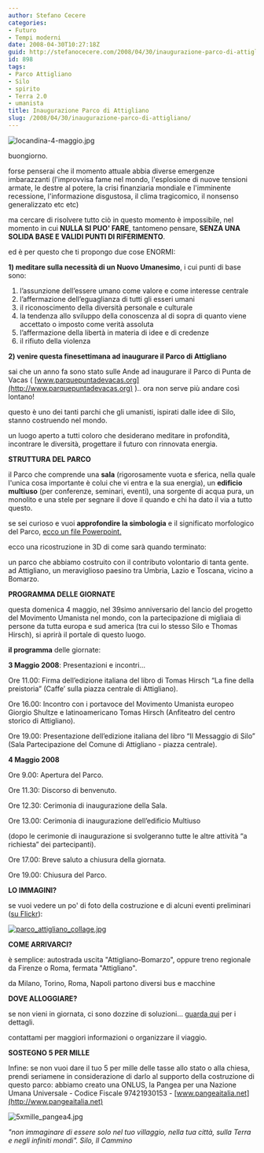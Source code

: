 ```yaml
---
author: Stefano Cecere
categories:
- Futuro
- Tempi moderni
date: 2008-04-30T10:27:18Z
guid: http://stefanocecere.com/2008/04/30/inaugurazione-parco-di-attigliano/
id: 898
tags:
- Parco Attigliano
- Silo
- spirito
- Terra 2.0
- umanista
title: Inaugurazione Parco di Attigliano
slug: /2008/04/30/inaugurazione-parco-di-attigliano/
---
```


![locandina-4-maggio.jpg](http://stefanocecere.com/wp-content/uploads/sites/3/2008/04/locandina-4-maggio.jpg)

buongiorno.
  
forse penserai che il momento attuale abbia diverse emergenze imbarazzanti (l'improvvisa fame nel mondo, l'esplosione di nuove tensioni armate, le destre al potere, la crisi finanziaria mondiale e l'imminente recessione, l'informazione disgustosa, il clima tragicomico, il nonsenso generalizzato etc etc)

ma cercare di risolvere tutto ciò in questo momento è impossibile, nel momento in cui **NULLA SI PUO' FARE**, tantomeno pensare, **SENZA UNA SOLIDA BASE E VALIDI PUNTI DI RIFERIMENTO**.

ed è per questo che ti propongo due cose ENORMI:

**1) meditare sulla necessità di un Nuovo Umanesimo**, i cui punti di base sono:

  1. l’assunzione dell’essere umano come valore e come interesse centrale
  2. l’affermazione dell’eguaglianza di tutti gli esseri umani
  3. il riconoscimento della diversità personale e culturale
  4. la tendenza allo sviluppo della conoscenza al di sopra di quanto viene accettato o imposto come verità assoluta
  5. l’affermazione della libertà in materia di idee e di credenze
  6. il rifiuto della violenza

**2) venire questa finesettimana ad inaugurare il Parco di Attigliano**

sai che un anno fa sono stato sulle Ande ad inaugurare il Parco di Punta de Vacas ( [www.parquepuntadevacas.org](http://www.parquepuntadevacas.org) ).. ora non serve più andare così lontano!

questo è uno dei tanti parchi che gli umanisti, ispirati dalle idee di Silo, stanno costruendo nel mondo.
  
un luogo aperto a tutti coloro che desiderano meditare in profondità, incontrare le diversità, progettare il futuro con rinnovata energia.

**STRUTTURA DEL PARCO**
  
il Parco che comprende una **sala** (rigorosamente vuota e sferica, nella quale l'unica cosa importante è colui che vi entra e la sua energia), un **edificio multiuso** (per conferenze, seminari, eventi), una sorgente di acqua pura, un monolito e una stele per segnare il dove il quando e chi ha dato il via a tutto questo.

se sei curioso e vuoi **approfondire la simbologia** e il significato morfologico del Parco, <a href="http://stefanocecere.com/fileadmin/cosa_rappresentano_le_Sale_e_Parchi.ppt" target="_blank">ecco un file Powerpoint.</a>

ecco una ricostruzione in 3D di come sarà quando terminato:

un parco che abbiamo costruito con il contributo volontario di tanta gente. ad Attigliano, un meraviglioso paesino tra Umbria, Lazio e Toscana, vicino a Bomarzo.

**PROGRAMMA DELLE GIORNATE**
  
questa domenica 4 maggio, nel 39simo anniversario del lancio del progetto del Movimento Umanista nel mondo, con la partecipazione di migliaia di persone da tutta europa e sud america (tra cui lo stesso Silo e Thomas Hirsch), si aprirà il portale di questo luogo.

**il programma** delle giornate:
  
**3 Maggio 2008**: Presentazioni e incontri…

Ore 11.00: Firma dell’edizione italiana del libro di Tomas Hirsch “La fine della preistoria” (Caffe’ sulla piazza centrale di Attigliano).
  
Ore 16.00: Incontro con i portavoce del Movimento Umanista europeo Giorgio Shultze e latinoamericano Tomas Hirsch (Anfiteatro del centro storico di Attigliano).
  
Ore 19.00: Presentazione dell’edizione italiana del libro “Il Messaggio di Silo” (Sala Partecipazione del Comune di Attigliano - piazza centrale). 

**4 Maggio 2008**

Ore 9.00: Apertura del Parco.
  
Ore 11.30: Discorso di benvenuto.
  
Ore 12.30: Cerimonia di inaugurazione della Sala.
  
Ore 13.00: Cerimonia di inaugurazione dell’edificio Multiuso
  
(dopo le cerimonie di inaugurazione si svolgeranno tutte le altre attività “a richiesta” dei partecipanti).
  
Ore 17.00: Breve saluto a chiusura della giornata.
  
Ore 19.00: Chiusura del Parco. 

**LO IMMAGINI?**
  
se vuoi vedere un po' di foto della costruzione e di alcuni eventi preliminari ([su Flickr](http://www.flickr.com/photos/krur/sets/72157603591791873/)):

<a href="http://www.flickr.com/photos/krur/sets/72157603591791873/" target="_blank"><img src='http://stefanocecere.com/wp-content/uploads/sites/3/2008/04/parco_attigliano_collage.jpg' alt='parco_attigliano_collage.jpg' /></a>

**COME ARRIVARCI?**
  
è semplice: autostrada uscita "Attigliano-Bomarzo", oppure treno regionale da Firenze o Roma, fermata "Attigliano".
  
da Milano, Torino, Roma, Napoli partono diversi bus e macchine

**DOVE ALLOGGIARE?**
  
se non vieni in giornata, ci sono dozzine di soluzioni… [guarda qui](http://www.parcoattigliano.it/index.php?id=137) per i dettagli.

contattami per maggiori informazioni o organizzare il viaggio.

**SOSTEGNO 5 PER MILLE**
  
Infine: se non vuoi dare il tuo 5 per mille delle tasse allo stato o alla chiesa, prendi seriamene in considerazione di darlo al supporto della costruzione di questo parco: abbiamo creato una ONLUS, la Pangea per una Nazione Umana Universale - Codice Fiscale 97421930153 - [www.pangeaitalia.net](http://www.pangeaitalia.net)

![5xmille_pangea4.jpg](http://stefanocecere.com/wp-content/uploads/sites/3/2008/04/5xmille_pangea41.jpg)

_"non immaginare di essere solo nel tuo villaggio, nella tua città, sulla Terra e negli infiniti mondi". Silo, Il Cammino_